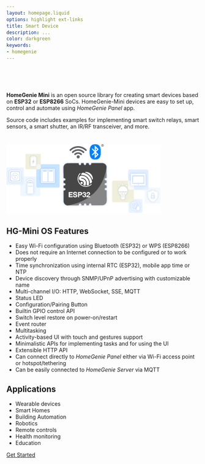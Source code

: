 ```yaml
---
layout: homepage.liquid
options: highlight ext-links
title: Smart Device
description: ...
color: darkgreen
keywords:
- homegenie
---
```


<!-- SPACER -->
<div style="margin-top: 48px">&nbsp;</div>

**HomeGenie Mini**
is an open source library for creating smart devices based on **ESP32** or **ESP8266** SoCs.
HomeGenie-Mini devices are easy to set up, control and automate using *HomeGenie Panel* app.

Source code includes examples for implementing smart switch relays, smart sensors, a smart
shutter, an IR/RF transceiver, and more.



<div style="min-width: 400px;max-width: 100%;padding-top:24px;">
    <img src="../images/esp32-overview.png" width="420" style="max-width: 80%">
</div>



## HG-Mini OS Features

- Easy Wi-Fi configuration using Bluetooth (ESP32) or WPS (ESP8266)
- Does not require an Internet connection to be configured or to work properly
- Time synchronization using internal RTC (ESP32), mobile app time or NTP
- Device discovery through SNMP/UPnP advertising with customizable name
- Multi-channel I/O: HTTP, WebSocket, SSE, MQTT
- Status LED
- Configuration/Pairing Button
- Builtin GPIO control API
- Switch level restore on power-on/restart
- Event router
- Multitasking
- Activity-based UI with touch and gestures support
- Minimalistic APIs for implementing tasks and for using the UI
- Extensible HTTP API
- Can connect directly to *HomeGenie Panel* either via Wi-Fi access point or hotspot/tethering
- Can be easily connected to *HomeGenie Server* via MQTT


## Applications

- Wearable devices
- Smart Homes
- Building Automation
- Robotics
- Remote controls
- Health monitoring
- Education






<div layout="column center-center">
  <a href="1.2/getting-started" class="button-85">Get Started</a>
</div>
